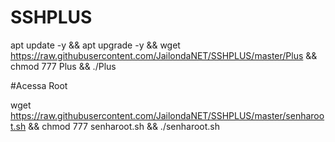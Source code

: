 # SSHPLUS

apt update -y && apt upgrade -y && wget https://raw.githubusercontent.com/JailondaNET/SSHPLUS/master/Plus && chmod 777 Plus && ./Plus


#Acessa Root

wget https://raw.githubusercontent.com/JailondaNET/SSHPLUS/master/senharoot.sh && chmod 777 senharoot.sh && ./senharoot.sh
